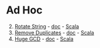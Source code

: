 # Ad Hoc

2. [Rotate String](https://www.hackerrank.com/challenges/rotate-string) - [doc](rotate-string/rotate-string.md) - [Scala](rotate-string/scala/src/com/pktippa/RotateString.scala)
3. [Remove Duplicates](https://www.hackerrank.com/challenges/remove-duplicates) - [doc](remove-duplicates/remove-duplicates.md) - [Scala](remove-duplicates/scala/src/com/pktippa/RemoveDuplicates.scala)
4. [Huge GCD](https://www.hackerrank.com/challenges/huge-gcd-fp) - [doc](huge-gcd/huge-gcd.md) - [Scala](huge-gcd/scala/src/com/pktippa/HugeGCD.scala)